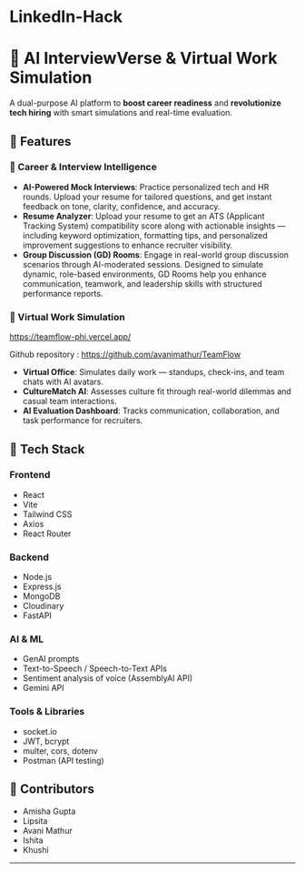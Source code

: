 # LinkedIn-Hack
# 🚀 AI InterviewVerse & Virtual Work Simulation

A dual-purpose AI platform to **boost career readiness** and **revolutionize tech hiring** with smart simulations and real-time evaluation.


## 🎯 Features

### 🧠 Career & Interview Intelligence

* **AI-Powered Mock Interviews**: Practice personalized tech and HR rounds. Upload your resume for tailored questions, and get instant feedback on tone, clarity, confidence, and accuracy.
* **Resume Analyzer**: Upload your resume to get an ATS (Applicant Tracking System) compatibility score along with actionable insights — including keyword optimization, formatting tips, and personalized improvement suggestions to enhance recruiter visibility.
* **Group Discussion (GD) Rooms**: Engage in real-world group discussion scenarios through AI-moderated sessions. Designed to simulate dynamic, role-based environments, GD Rooms help you enhance communication, teamwork, and leadership skills with structured performance reports.


### 💼 Virtual Work Simulation
https://teamflow-phi.vercel.app/

Github repository : https://github.com/avanimathur/TeamFlow

* **Virtual Office**: Simulates daily work — standups, check-ins, and team chats with AI avatars.
* **CultureMatch AI**: Assesses culture fit through real-world dilemmas and casual team interactions.
* **AI Evaluation Dashboard**: Tracks communication, collaboration, and task performance for recruiters.


## 🧪 Tech Stack

### Frontend

* React
* Vite
* Tailwind CSS
* Axios
* React Router

### Backend

* Node.js
* Express.js
* MongoDB
* Cloudinary
* FastAPI

### AI & ML

* GenAI prompts
* Text-to-Speech / Speech-to-Text APIs
* Sentiment analysis of voice (AssemblyAI API) 
* Gemini API

### Tools & Libraries

* socket.io
* JWT, bcrypt
* multer, cors, dotenv
* Postman (API testing)

## 👥 Contributors

* Amisha Gupta
* Lipsita
* Avani Mathur
* Ishita
* Khushi

---
